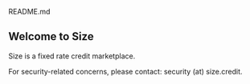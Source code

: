 README.md

## Welcome to Size

Size is a fixed rate credit marketplace.

For security-related concerns, please contact: security (at) size.credit.
